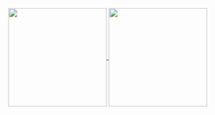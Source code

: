 <a href="https://github.com/anuraghazra/github-readme-stats">
  <img height=200 align="center" src="https://github-readme-stats.vercel.app/api?username=noyobo&show_icons=true&theme=buefy" />
</a>
<a href="https://github.com/anuraghazra/convoychat">
  <img height=200 align="center" src="https://github-readme-stats.vercel.app/api/top-langs?username=noyobo&layout=compact&langs_count=8&card_width=320&show_icons=true&theme=buefy" />
</a>

